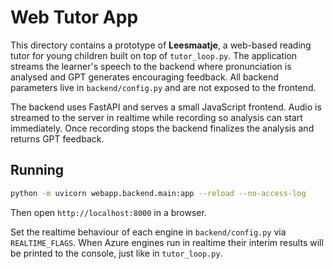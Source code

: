 # Web Tutor App

This directory contains a prototype of **Leesmaatje**, a web-based reading
tutor for young children built on top of `tutor_loop.py`.  The application
streams the learner's speech to the backend where pronunciation is analysed
and GPT generates encouraging feedback.  All backend parameters live in
`backend/config.py` and are not exposed to the frontend.

The backend uses FastAPI and serves a small JavaScript frontend. Audio is
streamed to the server in realtime while recording so analysis can start
immediately. Once recording stops the backend finalizes the analysis and
returns GPT feedback.

## Running

```bash
python -m uvicorn webapp.backend.main:app --reload --no-access-log
```

Then open `http://localhost:8000` in a browser.

Set the realtime behaviour of each engine in `backend/config.py` via
`REALTIME_FLAGS`. When Azure engines run in realtime their interim results will
be printed to the console, just like in `tutor_loop.py`.
